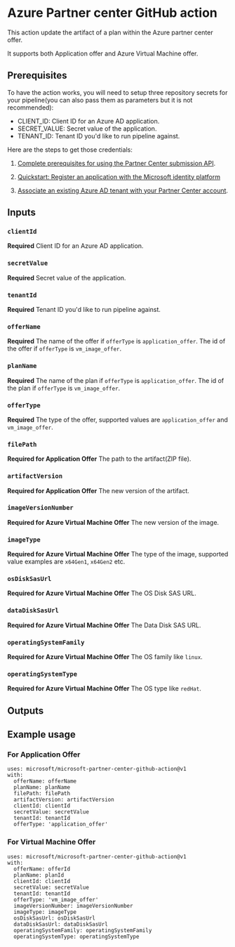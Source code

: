 # Azure Partner center GitHub action

This action update the artifact of a plan within the Azure partner center offer.

It supports both Application offer and Azure Virtual Machine offer.

## Prerequisites

To have the action works, you will need to setup three repository secrets for your pipeline(you can also pass them as parameters but it is not recommended):

* CLIENT_ID: Client ID for an Azure AD application.
* SECRET_VALUE: Secret value of the application.
* TENANT_ID: Tenant ID you'd like to run pipeline against.

Here are the steps to get those credentials:

1. [Complete prerequisites for using the Partner Center submission API](https://learn.microsoft.com/en-us/azure/marketplace/azure-app-apis#how-to-associate-an-azure-ad-application-with-your-partner-center-account).

1. [Quickstart: Register an application with the Microsoft identity platform](https://learn.microsoft.com/en-us/azure/active-directory/develop/quickstart-register-app#changing-the-application-registration-to-support-multi-tenant)

1. [Associate an existing Azure AD tenant with your Partner Center account](https://learn.microsoft.com/en-us/windows/apps/publish/partner-center/associate-existing-azure-ad-tenant-with-partner-center-account).

## Inputs

### `clientId`

**Required** Client ID for an Azure AD application.

### `secretValue`

**Required** Secret value of the application.

### `tenantId`

**Required** Tenant ID you'd like to run pipeline against.

### `offerName`

**Required** The name of the offer if `offerType` is `application_offer`. The id of the offer if `offerType` is `vm_image_offer`.

### `planName`

**Required** The name of the plan if `offerType` is `application_offer`. The id of the plan if `offerType` is `vm_image_offer`.

### `offerType`

**Required** The type of the offer, supported values are `application_offer` and `vm_image_offer`.

### `filePath`

**Required for Application Offer** The path to the artifact(ZIP file).

### `artifactVersion`

**Required for Application Offer** The new version of the artifact.

### `imageVersionNumber`

**Required for Azure Virtual Machine Offer** The new version of the image.

### `imageType`

**Required for Azure Virtual Machine Offer** The type of the image, supported value examples are `x64Gen1`, `x64Gen2` etc.

### `osDiskSasUrl`

**Required for Azure Virtual Machine Offer** The OS Disk SAS URL.

### `dataDiskSasUrl`

**Required for Azure Virtual Machine Offer** The Data Disk SAS URL.

### `operatingSystemFamily`

**Required for Azure Virtual Machine Offer** The OS family like `linux`.

### `operatingSystemType`

**Required for Azure Virtual Machine Offer** The OS type like `redHat`.

## Outputs

## Example usage

### For Application Offer
```terminal
uses: microsoft/microsoft-partner-center-github-action@v1
with:
  offerName: offerName
  planName: planName
  filePath: filePath
  artifactVersion: artifactVersion
  clientId: clientId
  secretValue: secretValue
  tenantId: tenantId
  offerType: 'application_offer'
```

### For Virtual Machine Offer
```terminal
uses: microsoft/microsoft-partner-center-github-action@v1
with:
  offerName: offerId
  planName: planId
  clientId: clientId
  secretValue: secretValue
  tenantId: tenantId
  offerType: 'vm_image_offer'
  imageVersionNumber: imageVersionNumber
  imageType: imageType
  osDiskSasUrl: osDiskSasUrl
  dataDiskSasUrl: dataDiskSasUrl
  operatingSystemFamily: operatingSystemFamily
  operatingSystemType: operatingSystemType
```